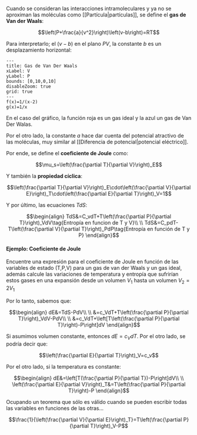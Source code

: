 
Cuando se consideran las interacciones intramoleculares y ya no se aproximan las moléculas como [[Partícula|partículas]], se define el **gas de Van der Waals**: 

$$\left(P+\frac{a}{v^2}\right)\left(v-b\right)=RT$$

Para interpretarlo; el $(v-b)$ en el plano $PV$, la constante $b$ es un desplazamiento horizontal: 


```functionplot
---
title: Gas de Van Der Waals
xLabel: V
yLabel: P
bounds: [0,10,0,10]
disableZoom: true
grid: true
---
f(x)=1/(x-2)
g(x)=1/x
```

En el caso del gráfico, la función roja es un gas ideal y la azul un gas de Van Der Walas. 

Por el otro lado, la constante $a$ hace dar cuenta del potencial atractivo de las moléculas, muy similar al [[Diferencia de potencial|potencial eléctrico]]. 

Por ende, se define el **coeficiente de Joule** como: 

$$\mu_s=\left(\frac{\partial T}{\partial V}\right)_E$$

Y también la **propiedad cíclica**: 

$$\left(\frac{\partial T}{\partial V}\right)_E\cdot\left(\frac{\partial V}{\partial E}\right)_T\cdot\left(\frac{\partial E}{\partial T}\right)_V=1$$

Y por último, las ecuaciones $TdS$: 

$$\begin{align}
TdS&=C_vdT+T\left(\frac{\partial P}{\partial T}\right)_VdV\tag{Entropía en funcion de T y V}\\  \\
TdS&=C_pdT-T\left(\frac{\partial V}{\partial T}\right)_PdP\tag{Entropía en función de T y P}
\end{align}$$

#### Ejemplo: Coeficiente de Joule 

Encuentre una expresión para el coeficiente de Joule en función de las variables de estado (T,P,V) para un gas de van der Waals y un gas ideal, además calcule las variaciones de temperatura y entropía que sufrirían estos gases en una expansión desde un volumen $V_1$ hasta un volumen $V_2 = 2V_1$ 


Por lo tanto, sabemos que: 

$$\begin{align}
dE&=TdS-PdV\\  \\
&=c_VdT+T\left(\frac{\partial P}{\partial T}\right)_VdV-PdV\\  \\
&=c_VdT+\left[T\left(\frac{\partial P}{\partial T}\right)-P\right]dV
\end{align}$$

Si asumimos volumen constante, entonces $dE=c_VdT$. Por el otro lado, se podría decir que: 

$$\left(\frac{\partial E}{\partial T}\right)_V=c_v$$

Por el otro lado, si la temperatura es constante: 

$$\begin{align}
dE&=\left[T(\frac{\partial P}{\partial T})-P\right]dV\\  \\
\left(\frac{\partial E}{\partial V}\right)_T&=T\left(\frac{\partial P}{\partial T}\right)-P
\end{align}$$

Ocupando un teorema que sólo es válido cuando se pueden escribir todas las variables en funciones de las otras... 

$$\frac{1}{\left(\frac{\partial V}{\partial E}\right)_T}=T\left(\frac{\partial P}{\partial T}\right)_V-P$$